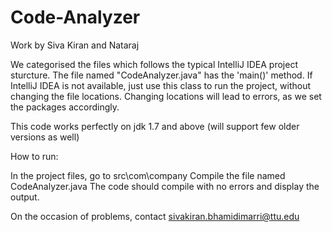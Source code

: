 # Code-Analyzer
Work by Siva Kiran and Nataraj

We categorised the files which follows the typical IntelliJ IDEA project sturcture.
The file named "CodeAnalyzer.java" has the 'main()' method. If IntelliJ IDEA is not available,
just use this class to run the project, without changing the file locations.
Changing locations will lead to errors, as we set the packages accordingly.

This code works perfectly on jdk 1.7 and above (will support few older versions as well)


How to run:

In the project files, go to src\com\company
Compile the file named CodeAnalyzer.java
The code should compile with no errors and display the output.

On the occasion of problems, contact sivakiran.bhamidimarri@ttu.edu
